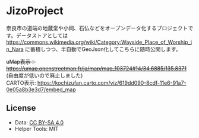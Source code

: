 # JizoProject
奈良市の道端の地蔵堂や小祠、石仏などをオープンデータ化するプロジェクトです。データストアとしては https://commons.wikimedia.org/wiki/Category:Wayside_Place_of_Worship_in_Nara に蓄積しつつ、半自動でGeoJson化してこちらに随時公開します。

~~uMap表示： https://umap.openstreetmap.fr/ja/map/map_103724#14/34.6885/135.8371~~ (自由度が低いので廃止しました)  
CARTO表示: https://kochizufan.carto.com/viz/619dd090-8cdf-11e6-91a7-0e05a8b3e3d7/embed_map

## License

* Data: [CC BY-SA 4.0](https://creativecommons.org/licenses/by-sa/4.0/deed.ja)
* Helper Tools: MIT
